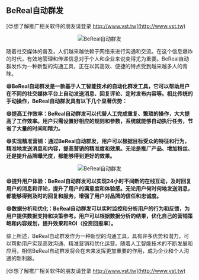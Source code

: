 ## **BeReal自动群发**

[😍想了解推广相关软件的朋友请登录 http://www.vst.tw](http://www.vst.tw)

 <center><img src="https://vst.tw/MP4/tuiguang/png/1.png" alt="BeReal自动群发"></center>

随着社交媒体的普及，人们越来越依赖于网络来进行沟通和交流。在这个信息爆炸的时代，有效地管理和传递信息对于个人和企业来说变得尤为重要。BeReal自动群发作为一种新型的沟通工具，正在以其高效、便捷的特点受到越来越多人的青睐。

**😄BeReal自动群发是一款基于人工智能技术的自动化群发工具，它可以帮助用户在不同的社交媒体平台上自动发送消息、回复评论、定时发布内容等。相比传统的手动操作，BeReal自动群发具有以下几个显著优势：**

**😄提高工作效率：BeReal自动群发可以代替人工完成重复、繁琐的操作，大大提高了工作效率。用户只需设置好相应的规则和参数，系统就能够自动执行任务，节省了大量的时间和精力。**

**😄实现精准营销：通过BeReal自动群发，用户可以根据目标受众的特征和行为，精准地发送消息和内容，提高营销的精准度和效果。无论是推广产品、增加粉丝、还是提升品牌曝光度，都能够得到更好的效果。**

 <center><img src="https://vst.tw/MP4/tuiguang/png/2.png" alt="BeReal自动群发"></center>

**😄提升用户体验：BeReal自动群发可以实现24小时不间断的在线互动，及时回复用户的消息和评论，提升了用户的满意度和体验感。无论用户何时何地发送消息，都能够得到及时的回复和服务，增强了用户对品牌的信任和忠诚度。**

**😄数据分析和优化：BeReal自动群发可以实时监控和分析用户的行为和反馈，为用户提供数据支持和决策参考。用户可以根据数据分析的结果，优化自己的营销策略和内容规划，提升效果和ROI（投资回报率）。**

综上所述，BeReal自动群发作为一种新型的沟通工具，具有许多优势和潜力，可以帮助用户实现高效沟通、精准营销和优化运营。随着人工智能技术的不断发展和应用，相信BeReal自动群发将会在未来发挥更加重要的作用，成为企业和个人沟通的新利器。

[😍想了解推广相关软件的朋友请登录 http://www.vst.tw](http://www.vst.tw)



